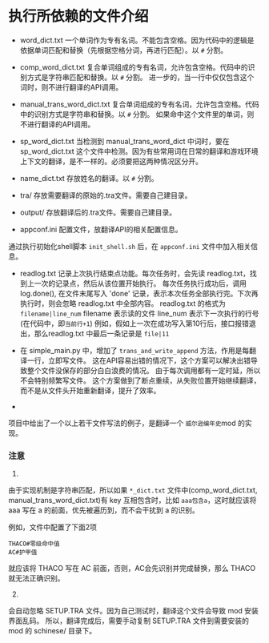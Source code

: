 # 执行所依赖的文件介绍

- word_dict.txt 一个单词作为专有名词。不能包含空格。因为代码中的逻辑是依据单词匹配和替换（先根据空格分词，再进行匹配）。以 `#` 分割。

- comp_word_dict.txt 复合单词组成的专有名词，允许包含空格。代码中的识别方式是字符串匹配和替换。以 `#` 分割。
进一步的，当一行中仅仅包含这个词时，则不进行翻译的API调用。

- manual_trans_word_dict.txt 复合单词组成的专有名词，允许包含空格。代码中的识别方式是字符串和替换。以 `#` 分割。
如果命中这个文件里的单词，则不进行翻译的API调用。

- sp_word_dict.txt 当检测到 manual_trans_word_dict 中词时，要在 sp_word_dict.txt 这个文件中检测。因为有些常用词在日常的翻译和游戏环境上下文的翻译，是不一样的。必须要把这两种情况区分开。

- name_dict.txt 存放姓名的翻译。以 `#` 分割。

- tra/ 存放需要翻译的原始的.tra文件。需要自己建目录。

- output/ 存放翻译后的.tra文件。需要自己建目录。

- appconf.ini 配置文件，放翻译API的相关配置信息。

通过执行初始化shell脚本 `init_shell.sh` 后，在 `appconf.ini` 文件中加入相关信息。

- readlog.txt 记录上次执行结束点功能。每次任务时，会先读 readlog.txt，找到上一次的记录点，然后从该位置开始执行。
每次任务执行成功后，调用 log.done(), 在文件末尾写入 'done' 记录，表示本次任务全部执行完。下次再执行时，则会忽略 readlog.txt 中全部内容。
readlog.txt 的格式为 `filename|line_num`
filename 表示读的文件
line_num 表示下一次执行的行号(在代码中，即`当前行+1`) 
例如，假如上一次在成功写入第10行后，接口报错退出，那么readlog.txt 中最后一条记录是 `file|11`

- 在 simple_main.py 中，增加了 `trans_and_write_append` 方法，作用是每翻译一行，立即写文件。 
这在API容易出错的情况下，这个方案可以解决出错导致整个文件没保存的部分白白浪费的情况。 
由于每次调用都有一定时延，所以不会特别频繁写文件。
这个方案做到了断点重续，从失败位置开始继续翻译，而不是从文件头开始重新翻译，提升了效率。

- 
项目中给出了一个以上若干文件写法的例子，是翻译一个 `威尔逊编年史`mod 的实现。

### 注意

1.

由于实现机制是字符串匹配，所以如果 `*_dict.txt` 文件中(comp_word_dict.txt, manual_trans_word_dict.txt)有 key 互相包含时，比如 `aaa包含a`，这时就应该将 aaa 写在 a 的前面，优先被遍历到，而不会干扰到 a 的识别。

例如，文件中配置了下面2项
```
THACO#零级命中值
AC#护甲值
```
就应该将 THACO 写在 AC 前面，否则，AC会先识别并完成替换，那么 THACO 就无法正确识别。

2.

会自动忽略 SETUP.TRA 文件。因为自己测试时，翻译这个文件会导致 mod 安装界面乱码。
所以，翻译完成后，需要手动复制 SETUP.TRA 文件到需要安装的 mod 的 schinese/ 目录下。
